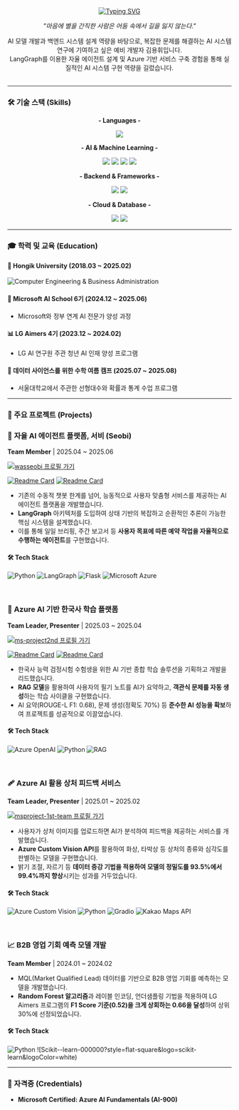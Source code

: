 <div align="center">
  <a href="https://git.io/typing-svg">
    <img src="https://readme-typing-svg.demolab.com?font=Fira+Code&size=35&pause=1000&color=0078D4&center=true&vCenter=true&width=800&height=100&lines=Hello,+I'm+Young+Hwi!+👋;AI+%26+Backend+System+Developer" alt="Typing SVG" />
  </a>
  <p><i>"마음에 별을 간직한 사람은 어둠 속에서 길을 잃지 않는다."</i></p>
</div>

<div align="center">
AI 모델 개발과 백엔드 시스템 설계 역량을 바탕으로, 복잡한 문제를 해결하는 AI 시스템 연구에 기여하고 싶은 예비 개발자 김용휘입니다.<br /> 
LangGraph를 이용한 자율 에이전트 설계 및 Azure 기반 서비스 구축 경험을 통해 실질적인 AI 시스템 구현 역량을 길렀습니다.
</div>

<br>

---

### 🛠️ 기술 스택 (Skills)

<div align="center">
  <p><strong>- Languages -</strong></p>
    <img src="https://img.shields.io/badge/Python-3776AB?style=flat-square&logo=python&logoColor=white"/> 
  <p><strong>- AI & Machine Learning -</strong></p>
    <img src="https://img.shields.io/badge/TensorFlow-FF6F00?style=flat-square&logo=tensorflow&logoColor=white"/>
    <img src="https://img.shields.io/badge/YOLO-00FFFF?style=flat-square&logo=yolo&logoColor=black"/>
    <img src="https://img.shields.io/badge/LangGraph-1C3C3C?style=flat-square&logo=LangChain&logoColor=white"/>
    <img src="https://img.shields.io/badge/RAG-412991?style=flat-square&logo=OpenAI&logoColor=white"/>
  <p><strong>- Backend & Frameworks -</strong></p>
    <img src="https://img.shields.io/badge/Flask-000000?style=flat-square&logo=flask&logoColor=white"/>
    <img src="https://img.shields.io/badge/Gradio-FF6F00?style=flat-square&logo=gradio&logoColor=white"/>
  <p><strong>- Cloud & Database -</strong></p>
    <img src="https://img.shields.io/badge/Microsoft_Azure-0078D4?style=flat-square&logo=microsoftazure&logoColor=white"/>
    <img src="https://img.shields.io/badge/Azure_OpenAI-412991?style=flat-square&logo=openai&logoColor=white"/>
</div>

---

### 🎓 학력 및 교육 (Education)

#### 🏫 **Hongik University** (2018.03 ~ 2025.02)
![Computer Engineering & Business Administration](https://img.shields.io/badge/컴퓨터공학%20&%20경영학-CC0000?style=flat-square)

#### 🤖 **Microsoft AI School 6기** (2024.12 ~ 2025.06)
- Microsoft와 정부 연계 AI 전문가 양성 과정

#### 📊 **LG Aimers 4기** (2023.12 ~ 2024.02)
- LG AI 연구원 주관 청년 AI 인재 양성 프로그램

#### 📜 **데이터 사이언스를 위한 수학 여름 캠프** (2025.07 ~ 2025.08)
- 서울대학교에서 주관한 선형대수와 확률과 통계 수업 프로그램


---

### 🚀 주요 프로젝트 (Projects)

### 🤖 **자율 AI 에이전트 플랫폼, 서비 (Seobi)**
**Team Member** | 2025.04 ~ 2025.06

[![wasseobi 프로필 가기](https://img.shields.io/badge/Visit-wasseobi-blue?style=for-the-badge&logo=github)](https://github.com/wasseobi)

[![Readme Card](https://github-readme-stats.vercel.app/api/pin/?username=wasseobi&repo=seobi-backend&theme=graywhite)](https://github.com/wasseobi)
[![Readme Card](https://github-readme-stats.vercel.app/api/pin/?username=wasseobi&repo=seobi-frontend&theme=graywhite)](https://github.com/wasseobi)


- 기존의 수동적 챗봇 한계를 넘어, 능동적으로 사용자 맞춤형 서비스를 제공하는 AI 에이전트 플랫폼을 개발했습니다.
- **LangGraph** 아키텍처를 도입하여 상태 기반의 복잡하고 순환적인 추론이 가능한 핵심 시스템을 설계했습니다.
- 이를 통해 일일 브리핑, 주간 보고서 등 **사용자 목표에 따른 예약 작업을 자율적으로 수행하는 에이전트**를 구현했습니다.

#### 🛠 **Tech Stack**
![Python](https://img.shields.io/badge/python-3670A0?style=flat-square&logo=python&logoColor=ffdd54)
![LangGraph](https://img.shields.io/badge/LangGraph-1C3C3C.svg?style=flat-square&logo=LangGraph&logoColor=white)
![Flask](https://img.shields.io/badge/flask-%23000.svg?style=flat-square&logo=flask&logoColor=white)
![Microsoft Azure](https://img.shields.io/badge/azure-%230072C6.svg?style=flat-square&logo=microsoftazure&logoColor=white)

<br>

### 📜 **Azure AI 기반 한국사 학습 플랫폼**
**Team Leader, Presenter** | 2025.03 ~ 2025.04

[![ms-project2nd 프로필 가기](https://img.shields.io/badge/Visit-ms--project2nd-blue?style=for-the-badge&logo=github)](https://github.com/ms-project2nd)

[![Readme Card](https://github-readme-stats.vercel.app/api/pin/?username=ms-project2nd&repo=Korean-History-Study&theme=graywhite&cache_buster=5)](https://github.com/ms-project2nd/Korean-History-Study)
[![Readme Card](https://github-readme-stats.vercel.app/api/pin/?username=ms-project2nd&repo=korean_history_api&theme=graywhite&cache_buster=5)](https://github.com/ms-project2nd/korean_history_api)

- 한국사 능력 검정시험 수험생을 위한 AI 기반 종합 학습 솔루션을 기획하고 개발을 리드했습니다.
- **RAG 모델**을 활용하여 사용자의 필기 노트를 AI가 요약하고, **객관식 문제를 자동 생성**하는 학습 사이클을 구현했습니다.
- AI 요약(ROUGE-L F1: 0.68), 문제 생성(정확도 70%) 등 **준수한 AI 성능을 확보**하여 프로젝트를 성공적으로 이끌었습니다.

#### 🛠 **Tech Stack**
![Azure OpenAI](https://img.shields.io/badge/Azure%20OpenAI-%23412991.svg?style=flat-square&logo=openai&logoColor=white)
![Python](https://img.shields.io/badge/python-3670A0?style=flat-square&logo=python&logoColor=white)
![RAG](https://img.shields.io/badge/RAG-412991?style=flat-square&logo=openai&logoColor=white)

<br>

### 🩹 **Azure AI 활용 상처 피드백 서비스**
**Team Leader, Presenter** | 2025.01 ~ 2025.02

[![msproject-1st-team 프로필 가기](https://img.shields.io/badge/Visit-msproject--1st--team-blue?style=for-the-badge&logo=github)](https://github.com/msproject-1st-team)

- 사용자가 상처 이미지를 업로드하면 AI가 분석하여 피드백을 제공하는 서비스를 개발했습니다.
- **Azure Custom Vision API**를 활용하여 화상, 타박상 등 상처의 종류와 심각도를 판별하는 모델을 구현했습니다.
- 밝기 조절, 자르기 등 **데이터 증강 기법을 적용하여 모델의 정밀도를 93.5%에서 99.4%까지 향상**시키는 성과를 거두었습니다.

#### 🛠 **Tech Stack**
![Azure Custom Vision](https://img.shields.io/badge/Azure%20Custom%20Vision-008AD7?style=flat-square&logo=microsoft-azure&logoColor=white)
![Python](https://img.shields.io/badge/Python-3776AB?style=flat-square&logo=python&logoColor=white)
![Gradio](https://img.shields.io/badge/Gradio-FF6F00?style=flat-square&logo=gradio&logoColor=white)
![Kakao Maps API](https://img.shields.io/badge/Kakao%20Maps%20API-FFCD00?style=flat-square&logo=kakao&logoColor=black)

<br>



### 📈 **B2B 영업 기회 예측 모델 개발**
**Team Member** | 2024.01 ~ 2024.02
- MQL(Market Qualified Lead) 데이터를 기반으로 B2B 영업 기회를 예측하는 모델을 개발했습니다.
- **Random Forest 알고리즘**과 레이블 인코딩, 언더샘플링 기법을 적용하여 LG Aimers 프로그램의 **F1 Score 기준(0.52)을 크게 상회하는 0.66을 달성**하여 상위 30%에 선정되었습니다.

#### 🛠 **Tech Stack**
![Python](https://img.shields.io/badge/Python-3776AB?style=flat-square&logo=python&logoColor=white)
![Scikit--learn-000000?style=flat-square&logo=scikit-learn&logoColor=white)

---

### 📜 자격증 (Credentials)
- **Microsoft Certified: Azure AI Fundamentals (AI-900)**
